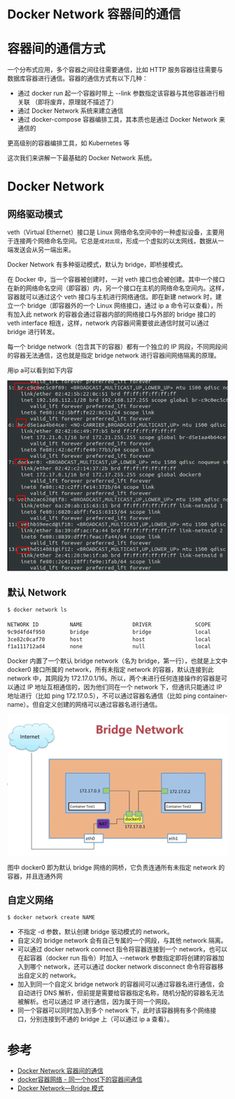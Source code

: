 # Docker Network 容器间的通信

# 容器间的通信方式

一个分布式应用，多个容器之间往往需要通信，比如 HTTP 服务容器往往需要与数据库容器进行通信。容器的通信方式有以下几种：

- 通过 docker run 起一个容器时带上 --link 参数指定该容器与其他容器进行相关联 （即将废弃，原理就不描述了）
- 通过 Docker Network 系统来建立通信
- 通过 docker-compose 容器编排工具，其本质也是通过 Docker Network 来通信的

更高级别的容器编排工具，如 Kubernetes 等

这次我们来讲解一下最基础的 Docker Network 系统。

# Docker Network

## 网络驱动模式

veth（Virtual Ethernet）接口是 Linux 网络命名空间中的一种虚拟设备，主要用于连接两个网络命名空间。它总是`成对出现`，形成一个虚拟的以太网线，数据从一端发送会从另一端出来。

Docker Network 有多种驱动模式，默认为 bridge，即桥接模式。

在 Docker 中，当一个容器被创建时，一对 veth 接口也会被创建。其中一个接口在新的网络命名空间（即容器）内，另一个接口在主机的网络命名空间内。这样，容器就可以通过这个 veth 接口与主机进行网络通信。即在新建 network 时，建立一个 bridge（即容器外的一个 Linux 网络接口，通过 ip a 命令可以查看），所有加入此 network 的容器会通过容器内部的网络接口与外部的 bridge 接口的 veth interface 相连，这样，network 内容器间需要彼此通信时就可以通过 bridge 进行转发。

每一个 bridge network（包含其下的容器）都有一个独立的 IP 网段，不同网段间的容器无法通信，这也就是指定 bridge network 进行容器间网络隔离的原理。

用ip a可以看到如下内容

![](../images/2024/06/20240607110910.png)

## 默认 Network

```bash
$ docker network ls

NETWORK ID          NAME                DRIVER              SCOPE
9c9d4fd4f950        bridge              bridge              local
3ce82c0caf70        host                host                local
f1a111712ad4        none                null                local
```

Docker 内置了一个默认 bridge network（名为 bridge，第一行），也就是上文中 docker0 接口所属的 network，所有未指定 network 的容器，默认连接到此 network 中，其网段为 172.17.0.1/16。所以，两个未进行任何连接操作的容器是可以通过 IP 地址互相通信的，因为他们同在一个 network 下，但通讯只能通过 IP 地址进行（比如 ping 172.17.0.5），不可以通过容器名通信（比如 ping container-name）。但自定义创建的网络可以通过容器名进行通信。

![](../images/2024/06/20240607111055.png)

图中 docker0 即为默认 bridge 网络的网桥，它负责连通所有未指定 network 的容器，并且连通外网

## 自定义网络

```bash
$ docker network create NAME
```

- 不指定 -d 参数，默认创建 bridge 驱动模式的 network。
- 自定义的 bridge network 会有自己专属的一个网段，与其他 network 隔离。
- 可以通过 docker network connect 指令将容器连接到一个 network，也可以在起容器（docker run 指令）时加入 --network 参数指定即将创建的容器加入到哪个 network，还可以通过 docker network disconnect 命令将容器移出自定义的 network。
- 加入到同一个自定义 bridge network 的容器间可以通过容器名进行通信，会自动进行 DNS 解析，但前提是需要给容器指定名称，随机分配的容器名无法被解析。也可以通过 IP 进行通信，因为属于同一个网段。
- 同一个容器可以同时加入到多个 network 下，此时该容器拥有多个网络接口，分别连接到不通的 bridge 上（可以通过 ip a 查看）。

# 参考

- [Docker Network 容器间的通信](https://segmentfault.com/a/1190000020266392)
- [docker容器网络 - 同一个host下的容器间通信](https://my.oschina.net/thinwonton/blog/2993309)
- [Docker Network—Bridge 模式](https://www.cnkirito.moe/docker-network-bridge/)









